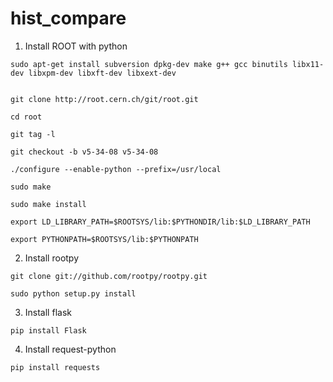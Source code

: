 
# hist_compare

1) Install ROOT with python
```
sudo apt-get install subversion dpkg-dev make g++ gcc binutils libx11-dev libxpm-dev libxft-dev libxext-dev


git clone http://root.cern.ch/git/root.git

cd root

git tag -l

git checkout -b v5-34-08 v5-34-08

./configure --enable-python --prefix=/usr/local

sudo make

sudo make install

export LD_LIBRARY_PATH=$ROOTSYS/lib:$PYTHONDIR/lib:$LD_LIBRARY_PATH

export PYTHONPATH=$ROOTSYS/lib:$PYTHONPATH
```

2) Install rootpy
```
git clone git://github.com/rootpy/rootpy.git

sudo python setup.py install
```
3) Install flask
```
pip install Flask
```
4) Install request-python
```
pip install requests
```
